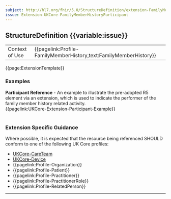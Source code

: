 ```yaml
---
subject: http://hl7.org/fhir/5.0/StructureDefinition/extension-FamilyMemberHistory.participant
issue: Extension-UKCore-FamilyMemberHistoryParticipant
---
```

## StructureDefinition {{variable:issue}}

<table id="addToTranspose">
<tr><td>Context of Use</td>
<td>{{pagelink:Profile-FamilyMemberHistory,text:FamilyMemberHistory}}</td>
</tr>
</table>

{{page:ExtensionTemplate}}

<div id="Examples" class="tabcontent">
  <h3>Examples</h3>
  <b>Participant Reference</b> - An example to illustrate the pre-adopted R5 element via an extension, which is used to indicate the performer of the family member history related activity.<br>
  {{pagelink:UKCore-Extension-Participant-Example}}
  <br><br>
</div>

<h3 id="guidance-fmhparticipant">Extension Specific Guidance</h3>

Where possible, it is expected that the resource being referenced SHOULD conform to one of the following UK Core profiles:

- [UKCore-CareTeam](https://simplifier.net/guide/ukcoreimplementationguideassetsindevelopment/home/profilesandextensions/profile-ukcore-careteam)
- [UKCore-Device](https://simplifier.net/guide/UKCoreImplementationGuideAssetsinDevelopment/Home/ProfilesandExtensions/Profile-UKCore-Device)
- {{pagelink:Profile-Organization}}
- {{pagelink:Profile-Patient}}
- {{pagelink:Profile-Practitioner}}
- {{pagelink:Profile-PractitionerRole}}
- {{pagelink:Profile-RelatedPerson}}


---